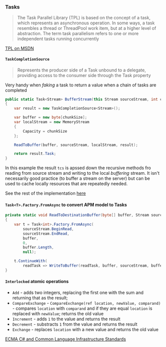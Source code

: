 ### Tasks

> The Task Parallel Library (TPL) is based on the concept of a task, which represents an asynchronous operation. In some ways, a task resembles a thread or ThreadPool work item, but at a higher level of abstraction. The term task parallelism refers to one or more independent tasks running concurrently

[TPL on MSDN](https://msdn.microsoft.com/en-us/library/dd537609.aspx)

#### `TaskCompletionSource`

> Represents the producer side of a Task<TResult> unbound to a delegate, providing access to the consumer side through the Task property

Very handy when _faking_ a task to return a value when a chain of tasks are completed

```csharp
public static Task<Stream> BufferStream(this Stream sourceStream, int chunkSize = 1024)
{
	var result = new TaskCompletionSource<Stream>();

	var buffer = new byte[chunkSize];
	var localStream = new MemoryStream
	{
		Capacity = chunkSize
	};

	ReadToBuffer(buffer, sourceStream, localStream, result);

	return result.Task;
}
```

In this example the result `tcs` is apssed down the recursive methods fro reading from source stream and writing to the local _buffering_ stream. It isn't necessarily good practice (to buffer a stream on the server) but can be used to cache locally resources that are repeatedly needed.

See the rest of the implementation [here](CodeSandbox/CodeSandbox/Parallelization.cs)

#### `Task<T>.Factory.FromAsync` to convert APM model to Tasks

```c#
private static void ReadToDestinationBuffer(byte[] buffer, Stream sourceStream, List<byte> buffers, TaskCompletionSource<IEnumerable<byte>> taskCompletionSource)
{
	var t = Task<int>.Factory.FromAsync(
		sourceStream.BeginRead,
		sourceStream.EndRead,
		buffer,
		0,
		buffer.Length,
		null);

	t.ContinueWith(
		readTask => WriteToBuffer(readTask, buffer, sourceStream, buffers, taskCompletionSource));
}
```

#### `Interlocked` **atomic** operations

* `Add` - adds two integers, replacing the first one with the sum and returning that as the result;
* `CompareExchange` - `CompareExchange(ref location, newValue, comparand)` -  compares `location` with `comparand` and if they are equal `location` is replaced with `newValue`; returns the old value
* `Increment` - adds `1` to the value and returns the result
* `Decrement` - substracts `1` from the value and returns the result
* `Exchange` - replaces `location` with a new value and returns the old value

[ECMA C# and Common Language Infrastructure Standards](https://msdn.microsoft.com/en-US/vstudio/aa569283.aspx)

